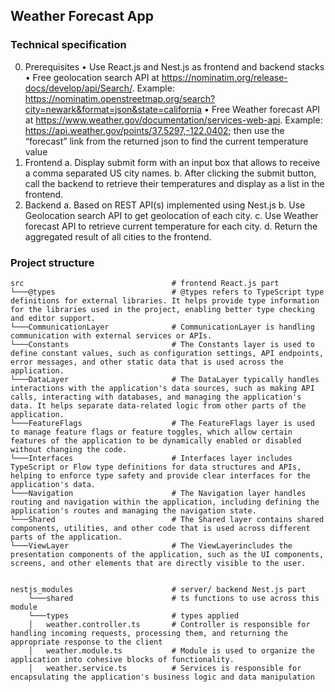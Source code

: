 ## Weather Forecast App

### Technical specification

0. Prerequisites
   • Use React.js and Nest.js as frontend and backend stacks
   • Free geolocation search API at https://nominatim.org/release-docs/develop/api/Search/. Example: https://nominatim.openstreetmap.org/search?city=newark&format=json&state=california
   • Free Weather forecast API at https://www.weather.gov/documentation/services-web-api. Example: https://api.weather.gov/points/37.5297,-122.0402; then use the “forecast” link from the returned json to find the current temperature value
1. Frontend
   a. Display submit form with an input box that allows to receive a comma separated US city names.
   b. After clicking the submit button, call the backend to retrieve their temperatures and display as a list in the frontend.
2. Backend
   a. Based on REST API(s) implemented using Nest.js
   b. Use Geolocation search API to get geolocation of each city.
   c. Use Weather forecast API to retrieve current temperature for each city.
   d. Return the aggregated result of all cities to the frontend.

### Project structure

```
src                                 # frontend React.js part
└───@types                          # @types refers to TypeScript type definitions for external libraries. It helps provide type information for the libraries used in the project, enabling better type checking and editor support.
└───CommunicationLayer              # CommunicationLayer is handling communication with external services or APIs.
└───Constants                       # The Constants layer is used to define constant values, such as configuration settings, API endpoints, error messages, and other static data that is used across the application.
└───DataLayer                       # The DataLayer typically handles interactions with the application's data sources, such as making API calls, interacting with databases, and managing the application's data. It helps separate data-related logic from other parts of the application.
└───FeatureFlags                    # The FeatureFlags layer is used to manage feature flags or feature toggles, which allow certain features of the application to be dynamically enabled or disabled without changing the code.
└───Interfaces                      # Interfaces layer includes TypeScript or Flow type definitions for data structures and APIs, helping to enforce type safety and provide clear interfaces for the application's data.
└───Navigation                      # The Navigation layer handles routing and navigation within the application, including defining the application's routes and managing the navigation state.
└───Shared                          # The Shared layer contains shared components, utilities, and other code that is used across different parts of the application.
└───ViewLayer                       # The ViewLayerincludes the presentation components of the application, such as the UI components, screens, and other elements that are directly visible to the user.


nestjs_modules                      # server/ backend Nest.js part
    └───shared                      # ts functions to use across this module
    └───types                       # types applied
    │   weather.controller.ts       # Controller is responsible for handling incoming requests, processing them, and returning the appropriate response to the client
    │   weather.module.ts           # Module is used to organize the application into cohesive blocks of functionality.
    │   weather.service.ts          # Services is responsible for encapsulating the application's business logic and data manipulation

```
